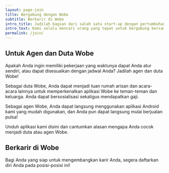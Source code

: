 ```yaml
---
layout: page-join
title: Bergabung dengan Wobe
subtitle: Berkarir di Wobe
intro_title: Jadilah bagian dari salah satu start-up dengan pertumbuhan tercepat di Indonesia!
intro_text: Kami selalu mencari orang yang tepat untuk bergabung bersama kami. Anda dapat bergabung sebagai agen, Duta Wobe, maupun sebagai karyawan, apapun posisinya petualangan bersama kami pasti seru dan Anda pasti bisa belajar banyak sekali bersama kami.
permalink: /join/
---
```


## Untuk Agen dan Duta Wobe
Apakah Anda ingin memiliki pekerjaan yang waktunya dapat Anda atur sendiri, atau dapat disesuaikan dengan jadwal Anda? Jadilah agen dan duta Wobe!

Sebagai duta Wobe, Anda dapat menjadi tuan rumah arisan dan acara-acara lainnya untuk memperkenalkan aplikasi Wobe ke teman-teman dan keluarga. Anda dapat bersosialisasi sekaligus mendapatkan gaji.

Sebagai agen Wobe, Anda dapat langsung menggunakan apilkasi Android kami yang mudah digunakan, dan Anda pun dapat langsung mulai berjualan pulsa!

Unduh aplikasi kami disini dan cantumkan alasan mengapa Anda cocok menjadi duta atau agen Wobe.

## Berkarir di Wobe
Bagi Anda yang siap untuk mengembangkan karir Anda, segera daftarkan diri Anda pada posisi-posisi ini!
